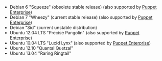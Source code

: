 * Debian 6 "Squeeze" (obsolete stable release) (also supported by [Puppet Enterprise][peinstall])
* Debian 7 "Wheezy" (current stable release) (also supported by [Puppet Enterprise][peinstall])
* Debian "Sid" (current unstable distribution)
* Ubuntu 12.04 LTS "Precise Pangolin" (also supported by [Puppet Enterprise][peinstall])
* Ubuntu 10.04 LTS "Lucid Lynx" (also supported by [Puppet Enterprise][peinstall])
* Ubuntu 12.10 "Quantal Quetzal"
* Ubuntu 13.04 "Raring Ringtail"

[peinstall]: /pe/latest/install_basic.html
<!-- When updating these, you don't need to update any other area of the docs. -->
